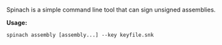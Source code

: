 Spinach is a simple command line tool that can sign unsigned assemblies.

**Usage:**

    spinach assembly [assembly...] --key keyfile.snk
